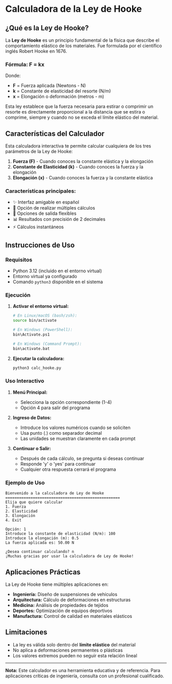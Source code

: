 # Calculadora de la Ley de Hooke

## ¿Qué es la Ley de Hooke?

La **Ley de Hooke** es un principio fundamental de la física que describe el comportamiento elástico de los materiales. Fue formulada por el científico inglés Robert Hooke en 1676.

### Fórmula: F = kx

Donde:
- **F** = Fuerza aplicada (Newtons - N)
- **k** = Constante de elasticidad del resorte (N/m)
- **x** = Elongación o deformación (metros - m)

Esta ley establece que la fuerza necesaria para estirar o comprimir un resorte es directamente proporcional a la distancia que se estira o comprime, siempre y cuando no se exceda el límite elástico del material.

## Características del Calculador

Esta calculadora interactiva te permite calcular cualquiera de los tres parámetros de la Ley de Hooke:

1. **Fuerza (F)** - Cuando conoces la constante elástica y la elongación
2. **Constante de Elasticidad (k)** - Cuando conoces la fuerza y la elongación
3. **Elongación (x)** - Cuando conoces la fuerza y la constante elástica

### Características principales:
- ✨ Interfaz amigable en español
- 🔄 Opción de realizar múltiples cálculos
- 🚪 Opciones de salida flexibles
- 📊 Resultados con precisión de 2 decimales
- ⚡ Cálculos instantáneos

## Instrucciones de Uso

### Requisitos
- Python 3.12 (incluido en el entorno virtual)
- Entorno virtual ya configurado
- Comando `python3` disponible en el sistema

### Ejecución

1. **Activar el entorno virtual:**
   ```bash
   # En Linux/macOS (bash/zsh):
   source bin/activate
   
   # En Windows (PowerShell):
   bin\Activate.ps1
   
   # En Windows (Command Prompt):
   bin\activate.bat
   ```

2. **Ejecutar la calculadora:**
   ```bash
   python3 calc_hooke.py
   ```

### Uso Interactivo

1. **Menú Principal:**
   - Selecciona la opción correspondiente (1-4)
   - Opción 4 para salir del programa

2. **Ingreso de Datos:**
   - Introduce los valores numéricos cuando se soliciten
   - Usa punto (.) como separador decimal
   - Las unidades se muestran claramente en cada prompt

3. **Continuar o Salir:**
   - Después de cada cálculo, se pregunta si deseas continuar
   - Responde 'y' o 'yes' para continuar
   - Cualquier otra respuesta cerrará el programa

### Ejemplo de Uso

```
Bienvenido a la calculadora de Ley de Hooke
==================================================
Elija que quiere calcular
1. Fuerza
2. Elasticidad
3. Elongación
4. Exit

Opción: 1
Introduce la constante de elasticidad (N/m): 100
Introduce la elongación (m): 0.5
La fuerza aplicada es: 50.00 N

¿Desea continuar calculando? n
¡Muchas gracias por usar la calculadora de Ley de Hooke!
```

## Aplicaciones Prácticas

La Ley de Hooke tiene múltiples aplicaciones en:

- **Ingeniería:** Diseño de suspensiones de vehículos
- **Arquitectura:** Cálculo de deformaciones en estructuras
- **Medicina:** Análisis de propiedades de tejidos
- **Deportes:** Optimización de equipos deportivos
- **Manufactura:** Control de calidad en materiales elásticos

## Limitaciones

- La ley es válida solo dentro del **límite elástico** del material
- No aplica a deformaciones permanentes o plásticas
- Los valores extremos pueden no seguir esta relación lineal

---

**Nota:** Este calculador es una herramienta educativa y de referencia. Para aplicaciones críticas de ingeniería, consulta con un profesional cualificado.
